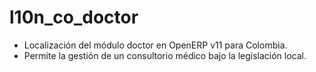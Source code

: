 l10n_co_doctor
======

- Localización del módulo doctor en OpenERP v11 para Colombia. 
- Permite la gestión de un consultorio médico bajo la legislación local.
